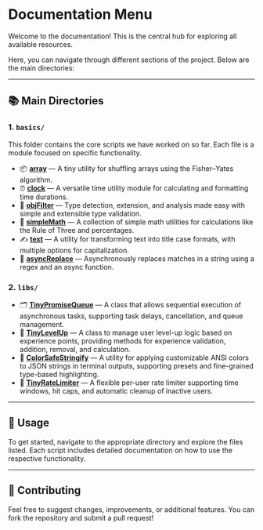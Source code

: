 # Documentation Menu

Welcome to the documentation! This is the central hub for exploring all available resources.

Here, you can navigate through different sections of the project. Below are the main directories:

---

## 📚 Main Directories

### 1. **`basics/`** 

This folder contains the core scripts we have worked on so far. Each file is a module focused on specific functionality.

- 📦 **[array](./basics/array.md)** — A tiny utility for shuffling arrays using the Fisher–Yates algorithm.
- ⏰ **[clock](./basics/clock.md)** — A versatile time utility module for calculating and formatting time durations.
- 🧠 **[objFilter](./basics/objFilter.md)** — Type detection, extension, and analysis made easy with simple and extensible type validation.
- 🔢 **[simpleMath](./basics/simpleMath.md)** — A collection of simple math utilities for calculations like the Rule of Three and percentages.
- ✍️ **[text](./basics/text.md)** — A utility for transforming text into title case formats, with multiple options for capitalization.
- 🔄 **[asyncReplace](./basics/asyncReplace.md)** — Asynchronously replaces matches in a string using a regex and an async function.

### 2. **`libs/`**
- 🗂️ **[TinyPromiseQueue](./libs/TinyPromiseQueue.md)** — A class that allows sequential execution of asynchronous tasks, supporting task delays, cancellation, and queue management.
- 🏅 **[TinyLevelUp](./libs/TinyLevelUp.md)** — A class to manage user level-up logic based on experience points, providing methods for experience validation, addition, removal, and calculation.
- 🎨 **[ColorSafeStringify](./libs/ColorSafeStringify.md)** — A utility for applying customizable ANSI colors to JSON strings in terminal outputs, supporting presets and fine-grained type-based highlighting.
- 🚦 **[TinyRateLimiter](./libs/TinyRateLimiter.md)** — A flexible per-user rate limiter supporting time windows, hit caps, and automatic cleanup of inactive users.

---

## 🚀 Usage

To get started, navigate to the appropriate directory and explore the files listed. Each script includes detailed documentation on how to use the respective functionality.

---

## 📑 Contributing

Feel free to suggest changes, improvements, or additional features. You can fork the repository and submit a pull request!
